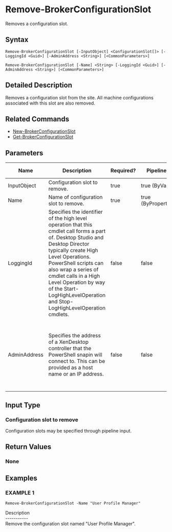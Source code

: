 ﻿# Remove-BrokerConfigurationSlot

   Removes a configuration slot.

## Syntax
```
Remove-BrokerConfigurationSlot [-InputObject] <ConfigurationSlot[]> [-LoggingId <Guid>] [-AdminAddress <String>] [<CommonParameters>]

Remove-BrokerConfigurationSlot [-Name] <String> [-LoggingId <Guid>] [-AdminAddress <String>] [<CommonParameters>]
```

## Detailed Description
   Removes a configuration slot from the site. All machine configurations associated with this slot are also removed.

## Related Commands
  * [New-BrokerConfigurationSlot](New-BrokerConfigurationSlot.html)
  * [Get-BrokerConfigurationSlot](Get-BrokerConfigurationSlot.html)
## Parameters

| Name   | Description | Required? | Pipeline Input | Default Value |
| --- | --- | --- | --- | --- |
| InputObject | Configuration slot to remove. | true | true (ByValue) |  |
| Name | Name of configuration slot to remove. | true | true (ByPropertyName) |  |
| LoggingId | Specifies the identifier of the high level operation that this cmdlet call forms a part of. Desktop Studio and Desktop Director typically create High Level Operations. PowerShell scripts can also wrap a series of cmdlet calls in a High Level Operation by way of the Start-LogHighLevelOperation and Stop-LogHighLevelOperation cmdlets. | false | false |  |
| AdminAddress | Specifies the address of a XenDesktop controller that the PowerShell snapin will connect to. This can be provided as a host name or an IP address. | false | false | Localhost. Once a value is provided by any cmdlet, this value will become the default. |

## Input Type
### Configuration slot to remove
   Configuration slots may be specified through pipeline input.
## Return Values
### None
   
## Examples

### EXAMPLE 1
```
Remove-BrokerConfigurationSlot -Name "User Profile Manager"
```
   Description<br>-----------<br>Remove the configuration slot named "User Profile Manager".
